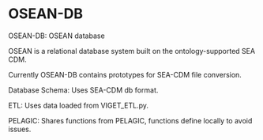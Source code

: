 # OSEAN-DB
OSEAN-DB: OSEAN database

OSEAN is a relational database system built on the ontology-supported SEA CDM.

Currently OSEAN-DB contains prototypes for SEA-CDM file conversion.

Database Schema: Uses SEA-CDM db format.

ETL: Uses data loaded from VIGET_ETL.py.

PELAGIC: Shares functions from PELAGIC, functions define locally to avoid issues.
